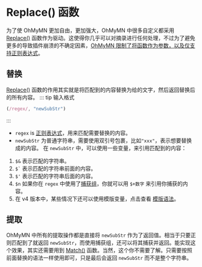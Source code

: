 # Replace() 函数

为了使 OhMyMN 更加自由，更加强大，OhMyMN 中很多自定义都采用 [Replace()](https://developer.mozilla.org/zh-CN/docs/Web/JavaScript/Reference/Global_Objects/String/replace) 函数作为驱动。这使得你几乎可以对摘录进行任何处理，不过为了避免更多的导致插件崩溃的不确定因素，<u>OhMyMN 限制了将函数作为参数，以及仅支持正则表达式</u>。

## 替换

[Replace()](https://developer.mozilla.org/zh-CN/docs/Web/JavaScript/Reference/Global_Objects/String/replace) 函数的作用其实就是将匹配到的内容替换为给的文字，然后返回替换后的所有内容。
::: tip 输入格式
```js
(/regex/, "newSubStr")
```
:::

- `regex` is [正则表达式](regex)，用来匹配需要替换的内容。
- `newSubStr` 为普通字符串，需要使用双引号包裹，比如`"xxx"`，表示想要替换成的内容。
在 `newSubStr` 中，可以使用一些变量，来引用匹配到的内容：

1. `$&` 表示匹配的字符串。
2. `` $` `` 表示匹配的字符串前面的内容。
3. `$'` 表示匹配的字符串后面的内容。
4. `$n` 如果你在 `regex` 中使用了[捕获组](regex#分组)，你就可以用 `$+数字` 来引用你捕获的内容。
5. 在 v4 版本中，某些情况下还可以使用模版变量，点击查看 [模版语法](mustache.md)。

## 提取

OhMyMN 中所有的提取操作都是直接将 `newSubStr` 作为了返回值。相当于只要正则匹配到了就返回 `newSubStr`，而使用捕获组，还可以将其捕获并返回。能实现这个效果，其实还需要用到 [Match()](https://developer.mozilla.org/zh-CN/docs/Web/JavaScript/Reference/Global_Objects/String/match) 函数。当然，这个你不需要了解。只需要按照前面替换的语法一样使用即可，只是最后会返回 `newSubStr` 而不是整个字符串。

